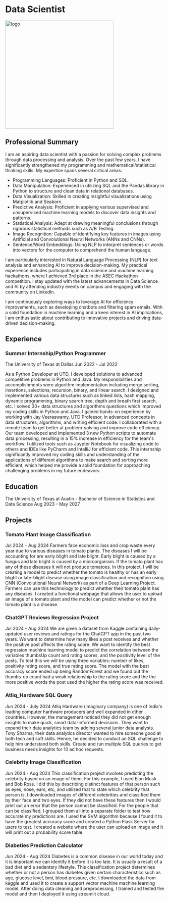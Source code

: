 # Data Scientist

<img width="343" alt="logo" src="https://github.com/user-attachments/assets/fd2e277e-9917-400f-b55b-e03d092b8040">


## Professional Summary

I am an aspiring data scientist with a passion for solving complex problems through data processing and analysis. Over the past few years, I have significantly strengthened my programming and mathematical/statistical thinking skills. My expertise spans several critical areas:

- Programming Languages: Proficient in Python and SQL.
- Data Manipulation: Experienced in utilizing SQL and the Pandas library in Python to structure and clean data in relational databases.
- Data Visualization: Skilled in creating insightful visualizations using Matplotlib and Seaborn.
- Predictive Analysis: Proficient in applying various supervised and unsupervised machine learning models to discover data insights and patterns.
- Statistical Analysis: Adept at drawing meaningful conclusions through rigorous statistical methods such as A/B Testing.
- Image Recognition: Capable of identifying key features in images using Artificial and Convolutional Neural Networks (ANNs and CNNs).
- Sentence/Word Embeddings: Using NLP to interpret sentences or words into vectors for the computer to comprehend the human language. 

I am particularly interested in Natural Language Processing (NLP) for text analysis and enhancing AI to improve decision-making. My practical experience includes participating in data science and machine learning hackathons, where I achieved 3rd place in the ASEC Hackathon competition. I stay updated with the latest advancements in Data Science and AI by attending industry events on campus and engaging with the community on LinkedIn.

I am continuously exploring ways to leverage AI for efficiency improvements, such as developing chatbots and filtering spam emails. With a solid foundation in machine learning and a keen interest in AI implications, I am enthusiastic about contributing to innovative projects and driving data-driven decision-making.

## Experience

### Summer Internship/Python Programmer
The University of Texas at Dallas
Jun 2022 - Jul 2022

As a Python Developer at UTD, I developed solutions to advanced competitive problems in Python and Java. My responsibilities and accomplishments were algorithm implementation including merge sorting, insertions, selections, recursion, binary, and linear search. I designed and implemented various data structures such as linked lists, hash mapping, dynamic programming, binary search tree, depth and breath first search, etc. I solved 30+ data structures and algorithms questions which improved my coding skills in Python and Java. I gained hands-on experience by working with Jay Veeraswamy, UTD Professor, in advanced concepts in data structures, algorithms, and writing efficient code. I collaborated with a remote team to get better at problem-solving and improve code efficiency. Our team developed and implemented 3 new Python scripts to automate data processing, resulting in a 15% increase in efficiency for the team's workflow. I utilized tools such as Juypter Notebook for visualizing code to others and IDEs like PyCharm and IntelliJ for efficient code. This internship significantly improved my coding skills and understanding of the applications of different algorithms to make search and sorting more efficient, which helped me provide a solid foundation for approaching challenging problems in my future endeavors.

## Education

The University of Texas at Austin - Bachelor of Science in Statistics and Data Science
Aug 2023 - May 2027

## Projects

### Tomato Plant Image Classification
Jul 2024 - Aug 2024
Farmers face economic loss and crop waste every year due to various diseases in tomato plants. The diseases I will be accounting for are early blight and late blight. Early blight is caused by a fungus and late blight is caused by a microorganism. If the tomato plant has any of these diseases it will not produce tomatoes. In this project, I will be creating a model to predict whether the tomato is healthy or has an early blight or late-blight disease using image classification and recognition using CNN (Convolutional Neural Network) as part of a Deep Learning Project. Farmers can use this technology to predict whether their tomato plant has any diseases. I created a functional webpage that allows the user to upload an image of a tomato plant and the model can predict whether or not the tomato plant is a disease.


### ChatGPT Reviews Regression Project
Jul 2024 - Aug 2024
We are given a dataset from Kaggle containing daily-updated user reviews and ratings for the ChatGPT app in the past two years. We want to determine how many likes a post receives and whether the positive post affects the rating score. We want to identify the best regression machine learning model to predict the correlation between the variables thumbsUp count and rating scores, and the positivity level of the posts. To test this we will be using three variables: number of likes, positivity rating score, and true rating score. The model with the best accuracy score ended up being RandomForest and we found out the thumbs-up count had a weak relationship to the rating score and the the more positive words the post used the higher the rating score was received.


### Atliq_Hardware SQL Query
Jun 2024 - July 2024
Atliq Hardware (imaginary company) is one of India's leading computer hardware producers and well expanded in other countries.
However, the management noticed they did not get enough insights to make quick, smart data-informed decisions. They want to expand their data analytics team by adding several junior data analysts. Tony Sharma, their data analytics director wanted to hire someone good at both tech and soft skills. Hence, he decided to conduct an SQL challenge to help him understand both skills. Create and run multiple SQL queries to get business needs insights for 10 ad hoc requests.


### Celebrity Image Classification
Jun 2024 - Aug 2024
This classification project involves predicting the celebrity based on an image of them. For this example, I used Elon Musk and Bob Ross. I did this by describing distinct features of that person such as eyes, nose, ears, etc, and utilized that to state which celebrity that person is. I downloaded images of different celebrities and classified them by their face and two eyes. If they did not have these features then I would print out an error that the person cannot be classified. For the people that can be classified, I grouped them all into a separate folder to test how accurate my predictions are. I used the SVM algorithm because I found it to have the greatest accuracy score and created a Python Flask Server for users to test. I created a website where the user can upload an image and it will print out a probability score table.

### Diabeties Prediction Calculator
Jun 2024 - Aug 2024
Diabetes is a common disease in our world today and it is important we can identify it before it is too late. It is usually a result of a bad diet and a sedentary lifestyle. 
This classification project determines whether or not a person has diabetes given certain characteristics such as age, glucose level, bmi, blood pressure, etc. I downloaded the data
from kaggle and used it to create a support vector machine machine learning model. After doing data cleaning and preprocessing, I trained and tested the model and then I deployed it using streamlit cloud. 


